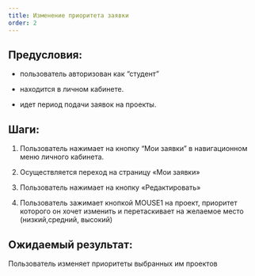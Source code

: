 ```yaml
---
title: Изменение приоритета заявки
order: 2
---
```


## Предусловия:

-  пользователь авторизован как “студент”

-  находится в личном кабинете.

-  идет период подачи заявок на проекты.

## Шаги:

1. Пользователь нажимает на кнопку “Мои заявки”  в навигационном меню личного кабинета.

2. Осуществляется переход на страницу «Мои заявки»

3. Пользователь нажимает на кнопку «Редактировать»

4. Пользователь зажимает кнопкой MOUSE1 на проект, приоритет которого он хочет изменить и перетаскивает на желаемое место (низкий,средний, высокий)

## Ожидаемый результат:

Пользователь изменяет приоритеты выбранных им проектов